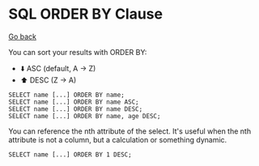 # SQL ORDER BY Clause

[Go back](../index.md#sql-clauses-)

<div class="row row-cols-lg-2"><div>

You can sort your results with ORDER BY:

* ⬇️ ASC (default, A → Z)
* ⬆️ DESC (Z → A)

```sql!
SELECT name [...] ORDER BY name;
SELECT name [...] ORDER BY name ASC;
SELECT name [...] ORDER BY name DESC;
SELECT name [...] ORDER BY name, age DESC;
```
</div><div>

You can reference the nth attribute of the select. It's useful when the nth attribute is not a column, but a calculation or something dynamic.

```sql!
SELECT name [...] ORDER BY 1 DESC;
```
</div></div>